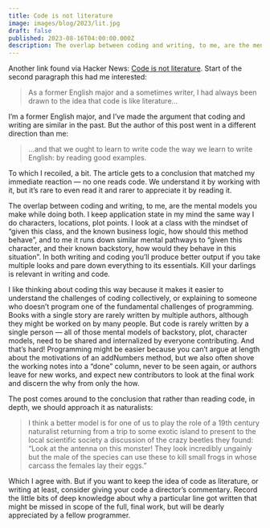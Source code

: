 ```yaml
---
title: Code is not literature
image: images/blog/2023/lit.jpg
draft: false
published: 2023-08-16T04:00:00.000Z
description: The overlap between coding and writing, to me, are the mental models you make while doing both.
---
```


Another link found via Hacker News: [Code is not literature](https://gigamonkeys.com/code-reading/). Start of the second paragraph this had me interested:

> As a former English major and a sometimes writer, I had always been drawn to the idea that code is like literature…

I’m a former English major, and I’ve made the argument that coding and writing are similar in the past. But the author of this post went in a different direction than me:

> …and that we ought to learn to write code the way we learn to write English: by reading good examples.

To which I recoiled, a bit. The article gets to a conclusion that matched my immediate reaction — no one reads code. We understand it by working with it, but it’s rare to even read it and rarer to appreciate it by reading it.

The overlap between coding and writing, to me, are the mental models you make while doing both. I keep application state in my mind the same way I do characters, locations, plot points. I look at a class with the mindset of “given this class, and the known business logic, how should this method behave”, and to me it runs down similar mental pathways to “given this character, and their known backstory, how would they behave in this situation”. In both writing and coding you’ll produce better output if you take multiple looks and pare down everything to its essentials. Kill your darlings is relevant in writing and code.

I like thinking about coding this way because it makes it easier to understand the challenges of coding collectively, or explaining to someone who doesn’t program one of the fundamental challenges of programming. Books with a single story are rarely written by multiple authors, although they might be worked on by many people. But code is rarely written by a single person — all of those mental models of backstory, plot, character models, need to be shared and internalized by everyone contributing. And that’s hard! Programming might be easier because you can’t argue at length about the motivations of an addNumbers method, but we also often shove the working notes into a “done” column, never to be seen again, or authors leave for new works, and expect new contributors to look at the final work and discern the why from only the how.

The post comes around to the conclusion that rather than reading code, in depth, we should approach it as naturalists:

> I think a better model is for one of us to play the role of a 19th century naturalist returning from a trip to some exotic island to present to the local scientific society a discussion of the crazy beetles they found: “Look at the antenna on this monster! They look incredibly ungainly but the male of the species can use these to kill small frogs in whose carcass the females lay their eggs.”

Which I agree with. But if you want to keep the idea of code as literature, or writing at least, consider giving your code a director’s commentary. Record the little bits of deep knowledge about why a particular line got written that might be missed in scope of the full, final work, but will be dearly appreciated by a fellow programmer.
